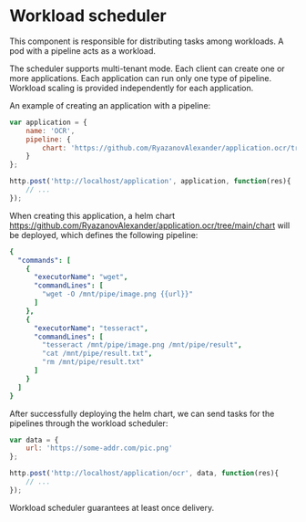 # Workload scheduler

This component is responsible for distributing tasks among workloads. A pod with a pipeline acts as a workload.

The scheduler supports multi-tenant mode. Each client can create one or more applications. Each application can run only one type of pipeline. Workload scaling is provided independently for each application.

An example of creating an application with a pipeline:

```js
var application = {
    name: 'OCR',
    pipeline: {
        chart: 'https://github.com/RyazanovAlexander/application.ocr/tree/main/chart'
    }
};

http.post('http://localhost/application', application, function(res){
    // ...
});
```

When creating this application, a helm chart https://github.com/RyazanovAlexander/application.ocr/tree/main/chart will be deployed, which defines the following pipeline:

```yaml
{
  "commands": [
    {
      "executorName": "wget",
      "commandLines": [
        "wget -O /mnt/pipe/image.png {{url}}"
      ]
    },
    {
      "executorName": "tesseract",
      "commandLines": [
        "tesseract /mnt/pipe/image.png /mnt/pipe/result",
        "cat /mnt/pipe/result.txt",
        "rm /mnt/pipe/result.txt"
      ]
    }
  ]
}
```

After successfully deploying the helm chart, we can send tasks for the pipelines through the workload scheduler:

```js
var data = {
    url: 'https://some-addr.com/pic.png'
};

http.post('http://localhost/application/ocr', data, function(res){
    // ...
});
```

Workload scheduler guarantees at least once delivery.